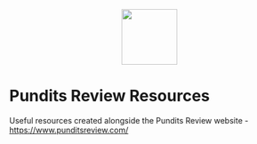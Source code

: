 <div style="display:flex; width: 100%; justify-content:center"><img src="https://i.ibb.co/whStZSB/pr-logo-square.png" style="width:100px"/></div>

# Pundits Review Resources
Useful resources created alongside the Pundits Review website - https://www.punditsreview.com/
